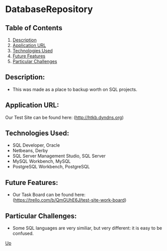# DatabaseRepository

## Table of Contents
1.  [Description](#description)
2.  [Application URL](#appication-url)
3.  [Technologies Used](#technologies-used)
4.  [Future Features](#future-features)
5.  [Particular Challenges](#particular-challenges)

## Description:
* This was made as a place to backup worth on SQL projects.

## Application URL:
Our Test Site can be found here: (http://htkb.dyndns.org)

## Technologies Used:
* SQL Developer, Oracle
* Netbeans, Derby
* SQL Server Management Studio, SQL Server
* MySQL Workbench, MySQL
* PostgreSQL Workbench, PostgreSQL

## Future Features:
* Our Task Board can be found here: (https://trello.com/b/QmGUhE6J/test-site-work-board)

## Particular Challenges:
* Some SQL languages are very similiar, but very different: it is easy to be confused.

[Up](README.md)